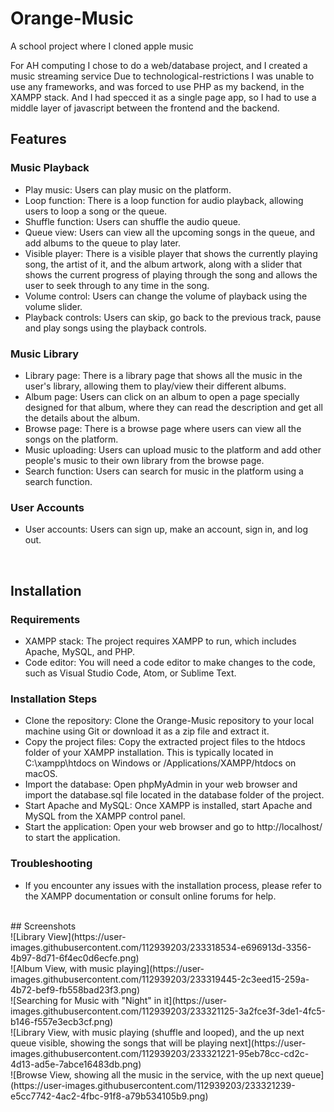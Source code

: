 # Orange-Music
A school project where I cloned apple music


For AH computing I chose to do a web/database project, and I created a music streaming service
Due to technological-restrictions I was unable to use any frameworks, and was forced to use PHP as my backend, in the XAMPP stack.
And I had specced it as a single page app, so I had to use a middle layer of javascript between the frontend and the backend.

## Features
### Music Playback
* Play music: Users can play music on the platform.
* Loop function: There is a loop function for audio playback, allowing users to loop a song or the queue.
* Shuffle function: Users can shuffle the audio queue.
* Queue view: Users can view all the upcoming songs in the queue, and add albums to the queue to play later.
* Visible player: There is a visible player that shows the currently playing song, the artist of it, and the album artwork, along with a slider that shows the current progress of playing through the song and allows the user to seek through to any time in the song.
* Volume control: Users can change the volume of playback using the volume slider.
* Playback controls: Users can skip, go back to the previous track, pause and play songs using the playback controls.
### Music Library
* Library page: There is a library page that shows all the music in the user's library, allowing them to play/view their different albums.
* Album page: Users can click on an album to open a page specially designed for that album, where they can read the description and get all the details about the album.
* Browse page: There is a browse page where users can view all the songs on the platform.
* Music uploading: Users can upload music to the platform and add other people's music to their own library from the browse page.
* Search function: Users can search for music in the platform using a search function.
### User Accounts
* User accounts: Users can sign up, make an account, sign in, and log out.

<br>

## Installation
### Requirements
* XAMPP stack: The project requires XAMPP to run, which includes Apache, MySQL, and PHP.
* Code editor: You will need a code editor to make changes to the code, such as Visual Studio Code, Atom, or Sublime Text.

### Installation Steps
* Clone the repository: Clone the Orange-Music repository to your local machine using Git or download it as a zip file and extract it.
* Copy the project files: Copy the extracted project files to the htdocs folder of your XAMPP installation. This is typically located in C:\xampp\htdocs on Windows or /Applications/XAMPP/htdocs on macOS.
* Import the database: Open phpMyAdmin in your web browser and import the database.sql file located in the database folder of the project.
* Start Apache and MySQL: Once XAMPP is installed, start Apache and MySQL from the XAMPP control panel.
* Start the application: Open your web browser and go to http://localhost/ to start the application.

### Troubleshooting
* If you encounter any issues with the installation process, please refer to the XAMPP documentation or consult online forums for help.

<br>
## Screenshots
<br>
![Library View](https://user-images.githubusercontent.com/112939203/233318534-e696913d-3356-4b97-8d71-6f4ec0d6ecfe.png)
<br>
![Album View, with music playing](https://user-images.githubusercontent.com/112939203/233319445-2c3eed15-259a-4b72-bef9-fb558bad23f3.png)
<br>
![Searching for Music with "Night" in it](https://user-images.githubusercontent.com/112939203/233321125-3a2fce3f-3de1-4fc5-b146-f557e3ecb3cf.png)
<br>
![Library View, with music playing (shuffle and looped), and the up next queue visible, showing the songs that will be playing next](https://user-images.githubusercontent.com/112939203/233321221-95eb78cc-cd2c-4d13-ad5e-7abce16483db.png)
<br>
![Browse View, showing all the music in the service, with the up next queue](https://user-images.githubusercontent.com/112939203/233321239-e5cc7742-4ac2-4fbc-91f8-a79b534105b9.png)




